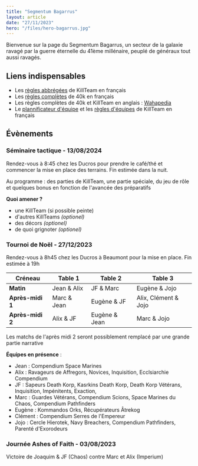 ```yaml
---
title: "Segmentum Bagarrus"
layout: article
date: "27/11/2023"
hero: "/files/hero-bagarrus.jpg"
---
```


Bienvenue sur la page du Segmentum Bagarrus, un secteur de la galaxie ravagé par la guerre éternelle du 41ème millénaire, peuplé de généraux tout aussi ravagés.

## Liens indispensables
- Les [règles abbrégées](/files/kt-lite.pdf) de KillTeam en français
- Les [règles complètes](/files/40k-core.pdf) de 40k en français
- Les règles complètes de 40k et KillTeam en anglais : [Wahapedia](https://wahapedia.ru/)
- Le [plannificateur d'équipe](https://kt.wargamebuilder.com/fr) et les [règles d'équipes](https://kt.wargamebuilder.com/fr/killteam/view) de KillTeam en français

## Évènements
### Séminaire tactique - 13/08/2024
Rendez-vous à 8:45 chez les Ducros pour prendre le café/thé et commencer la mise en place des terrains. Fin estimée dans la nuit.

Au programme : des parties de KillTeam, une partie spéciale, du jeu de rôle et quelques bonus en fonction de l'avancée des préparatifs

**Quoi amener ?**
- une KillTeam (si possible peinte)
- d'autres KillTeams *(optionel)*
- des décors *(optionel)*
- de quoi grignoter *(optionel)*

### Tournoi de Noël - 27/12/2023

Rendez-vous à 8h45 chez les Ducros à Beaumont pour la mise en place. Fin estimée à 19h

| Créneau            | Table 1        | Table 2          | Table 3                  |
|--------------------|----------------|------------------|--------------------------|
|   **Matin**        |   Jean & Alix  |   JF & Marc      |   Eugène & Jojo          |
|   **Après-midi 1** |   Marc & Jean  |   Eugène & JF    |   Alix, Clément & Jojo   |
|   **Après-midi 2** |   Alix & JF    |   Eugène & Jean  |   Marc & Jojo            |

Les matchs de l'après midi 2 seront possiblement remplacé par une grande partie narrative

**Équipes en présence** :
- Jean : Compendium Space Marines
- Alix : Ravageurs de Affregors, Novices, Inquisition, Ecclsiarchie Compendium
- JF : Sapeurs Death Korp, Kasrkins Death Korp, Death Korp Vétérans, Inquisition, Impénitents, Exaction, 
- Marc : Guardes Vétérans, Compendium Scions, Space Marines du Chaos, Compendium Pathfinders
- Eugène : Kommandos Orks, Récupérateurs Âtrekog
- Clément : Compendium Serres de l'Empereur
- Jojo : Cercle Hierotek, Navy Breachers, Compendium Pathfinders, Parenté d'Exorodeurs


### Journée Ashes of Faith - 03/08/2023
Victoire de Joaquim & JF (Chaos) contre Marc et Alix (Imperium)
